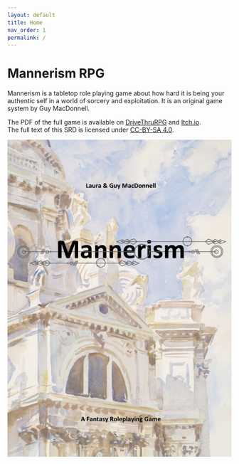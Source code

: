 ```yaml
---
layout: default
title: Home
nav_order: 1
permalink: /
---
```


# Mannerism RPG

Mannerism is a tabletop role playing game about how hard it is being your authentic self in a world of sorcery and exploitation. It is an original game system by Guy MacDonnell.

The PDF of the full game is available on [DriveThruRPG](https://www.drivethrurpg.com/product/373473/Mannerism) and [Itch.io](https://totallyguy.itch.io/mannerism-rpg).  
The full text of this SRD is licensed under [CC-BY-SA 4.0](https://creativecommons.org/licenses/by-sa/4.0/).  

<p></p>

![Cover](img/MannerismCover4.png)

